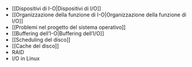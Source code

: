 - [[Dispositivi di I-O|Dispositivi di I/O]]
- [[Organizzazione della funzione di I-O|Organizzazione della funzione di I/O]]
- [[Problemi nel progetto del sistema operativo]]
- [[Buffering dell’I-O|Buffering dell’I/O]]
- [[Scheduling del disco]]
- [[Cache del disco]]
- RAID
- I/O in Linux